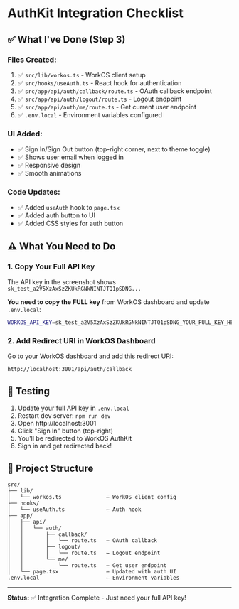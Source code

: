 # AuthKit Integration Checklist

## ✅ What I've Done (Step 3)

### Files Created:
1. ✅ `src/lib/workos.ts` - WorkOS client setup
2. ✅ `src/hooks/useAuth.ts` - React hook for authentication
3. ✅ `src/app/api/auth/callback/route.ts` - OAuth callback endpoint
4. ✅ `src/app/api/auth/logout/route.ts` - Logout endpoint
5. ✅ `src/app/api/auth/me/route.ts` - Get current user endpoint
6. ✅ `.env.local` - Environment variables configured

### UI Added:
- ✅ Sign In/Sign Out button (top-right corner, next to theme toggle)
- ✅ Shows user email when logged in
- ✅ Responsive design
- ✅ Smooth animations

### Code Updates:
- ✅ Added `useAuth` hook to `page.tsx`
- ✅ Added auth button to UI
- ✅ Added CSS styles for auth button

## ⚠️ What You Need to Do

### 1. Copy Your Full API Key
The API key in the screenshot shows `sk_test_a2V5XzAxSzZKUkRGNkNINTJTQ1pSDNG...`

**You need to copy the FULL key** from WorkOS dashboard and update `.env.local`:
```bash
WORKOS_API_KEY=sk_test_a2V5XzAxSzZKUkRGNkNINTJTQ1pSDNG_YOUR_FULL_KEY_HERE
```

### 2. Add Redirect URI in WorkOS Dashboard
Go to your WorkOS dashboard and add this redirect URI:
```
http://localhost:3001/api/auth/callback
```

## 🧪 Testing

1. Update your full API key in `.env.local`
2. Restart dev server: `npm run dev`
3. Open http://localhost:3001
4. Click "Sign In" button (top-right)
5. You'll be redirected to WorkOS AuthKit
6. Sign in and get redirected back!

## 📁 Project Structure

```
src/
├── lib/
│   └── workos.ts              ← WorkOS client config
├── hooks/
│   └── useAuth.ts             ← Auth hook
├── app/
│   ├── api/
│   │   └── auth/
│   │       ├── callback/
│   │       │   └── route.ts   ← OAuth callback
│   │       ├── logout/
│   │       │   └── route.ts   ← Logout endpoint
│   │       └── me/
│   │           └── route.ts   ← Get user endpoint
│   └── page.tsx               ← Updated with auth UI
.env.local                     ← Environment variables
```

---

**Status:** ✅ Integration Complete - Just need your full API key!
